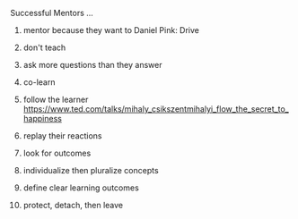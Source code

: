 
Successful Mentors ...

1) mentor because they want to
Daniel Pink: Drive

2) don't teach
3) ask more questions than they answer
4) co-learn
5) follow the learner
https://www.ted.com/talks/mihaly_csikszentmihalyi_flow_the_secret_to_happiness

6) replay their reactions
7) look for outcomes
8) individualize then pluralize concepts
9) define clear learning outcomes
10) protect, detach, then leave
